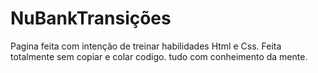 # NuBankTransições 

Pagina feita com intenção de treinar habilidades Html e Css.
Feita totalmente sem copiar e colar codigo. tudo  com conheimento da mente.


<blockquote class="imgur-embed-pub" lang="en" data-id="a/og1ego9" data-context="false" ><a href="//imgur.com/a/og1ego9"></a></blockquote><script async src="//s.imgur.com/min/embed.js" charset="utf-8"></script>
